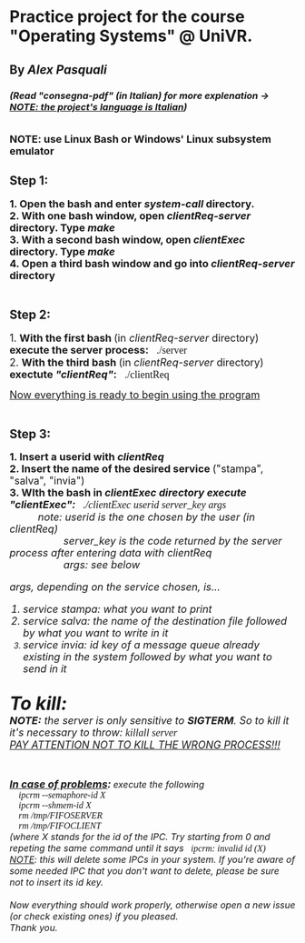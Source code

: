 # Practice project for the course "Operating Systems" @ UniVR.
## By *Alex Pasquali*

### *(Read "consegna-pdf" (in Italian) for more explenation -> <u>NOTE: the project's language is Italian</u>)* <br><br>

<font size=4>**NOTE: use Linux Bash or Windows' Linux subsystem emulator**</font>


## Step 1:
<font size=4>
	<b>
		1. Open the bash and enter <i>system-call</i> directory.<br>
		2. With one bash window, open <i>clientReq-server</i> directory. Type <i>make</i><br>
		3. With a second bash window, open <i>clientExec</i> directory. Type <i>make</i><br>
		4. Open a third bash window and go into <i>clientReq-server</i> directory<br>
	</b>
</font>
<br>


## Step 2:
<font size=4>
	1. <b>With the first bash </b>(in <i>clientReq-server</i> directory)<b> execute the server process:</b> <font face="consolas">&ensp;./server</font> <br>
	2. <b>With the third bash </b>(in <i>clientReq-server</i> directory)<b> exectute <i>"clientReq"</i>:</b> <font face="consolas">&ensp;./clientReq</font> <br>
</font>

<font size=4><u> Now everything is ready to begin using the program</u></font><br><br>


## Step 3:
<font size=4>
	<b>
		1. Insert a userid with <i>clientReq</i> <br>
		2. Insert the name of the desired service
	</b>
	("stampa", "salva", "invia") <br>
	<b>
		3.  WIth the bash in <i>clientExec<i> directory execute <i>"clientExec"</i>:
	</b>
	<font face="consolas">&ensp;./clientExec <i>userid server_key args</i> </font><br>
		&ensp;&ensp;&ensp;&ensp;&ensp;
		note: <i>userid</i> is the one chosen by the user (in <i>clientReq</i>)<br>&ensp;&ensp;&ensp;&ensp;&ensp;&ensp;&ensp;&ensp;&ensp;&ensp;
		<i>server_key</i> is the code returned by the server process after entering data with <i>clientReq</i><br>&ensp;&ensp;&ensp;&ensp;&ensp;&ensp;&ensp;&ensp;&ensp;&ensp;
		<i>args</i>: see below <br>

<i>args</i>, depending on the service chosen, is... <br>
1. service <i>stampa</i>: what you want to print <br>
2. service <i>salva</i>: the name of the destination file followed by what you want to write in it <br>
3. service <i>invia</i>: id key of a message queue already existing in the system followed by what you want to send in it <br>
</font><br>

<font size=6> <b>To kill:</b> </font><br>
<font size=4>
	<b>NOTE:</b> the <i>server</i> is only sensitive to <b>SIGTERM</b>. So to kill it it's necessary to throw:
	<font face="consolas">
		killall server <br>
	</font>
	<u>PAY ATTENTION NOT TO KILL THE WRONG PROCESS!!!</u>
</font>
<br><br><br>


<font size=4><u> **In case of problems</u>:**</font>
<font size=3>
	execute the following<br>
	<font face="consolas">
		&ensp;&ensp;ipcrm --semaphore-id X <br>
		&ensp;&ensp;ipcrm --shmem-id X <br>
		&ensp;&ensp;rm /tmp/FIFOSERVER <br>
		&ensp;&ensp;rm /tmp/FIFOCLIENT <br>
	</font>
	(where X stands for the id of the IPC. Try starting from 0 and repeting the same command until it says
	<font face="consolas">&ensp;ipcrm: invalid id (X)</font><br>
	<u>NOTE</u>: this will delete some IPCs in your system. If you're aware of some needed IPC that you don't want to delete, please be sure not to insert its id key.<br><br>
	Now everything should work properly, otherwise open a new issue (or check existing ones) if you pleased. <br> Thank you.
</font>